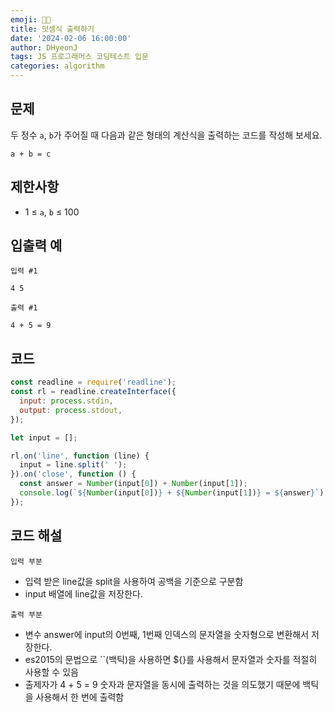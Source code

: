 ```yaml
---
emoji: 🧑‍💻
title: 덧셈식 출력하기
date: '2024-02-06 16:00:00'
author: DHyeonJ
tags: JS 프로그래머스 코딩테스트 입문
categories: algorithm
---
```


## 문제

두 정수 `a`, `b`가 주어질 때 다음과 같은 형태의 계산식을 출력하는 코드를 작성해 보세요.

```console
a + b = c
```

## 제한사항

- 1 ≤ `a`, `b` ≤ 100

## 입출력 예

`입력 #1`

```console
4 5
```

`출력 #1`

```console
4 + 5 = 9
```

## 코드

```js
const readline = require('readline');
const rl = readline.createInterface({
  input: process.stdin,
  output: process.stdout,
});

let input = [];

rl.on('line', function (line) {
  input = line.split(' ');
}).on('close', function () {
  const answer = Number(input[0]) + Number(input[1]);
  console.log(`${Number(input[0])} + ${Number(input[1])} = ${answer}`);
});
```

## 코드 해설

`입력 부분`

- 입력 받은 line값을 split을 사용하여 공백을 기준으로 구분함
- input 배열에 line값을 저장한다.

`출력 부분`

- 변수 answer에 input의 0번째, 1번째 인덱스의 문자열을 숫자형으로 변환해서 저장한다.
- es2015의 문법으로 ``(백틱)을 사용하면 ${}를 사용해서 문자열과 숫자를 적절히 사용할 수 있음
- 출제자가 4 + 5 = 9 숫자과 문자열을 동시에 출력하는 것을 의도했기 때문에 백틱을 사용해서 한 번에 출력함

```toc

```
